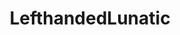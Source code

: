 ---
title: LefthandedLunatic
crosslinks:
- ShitRedditSays
- livven
- The_Donald
- LateStageCapitalism
---